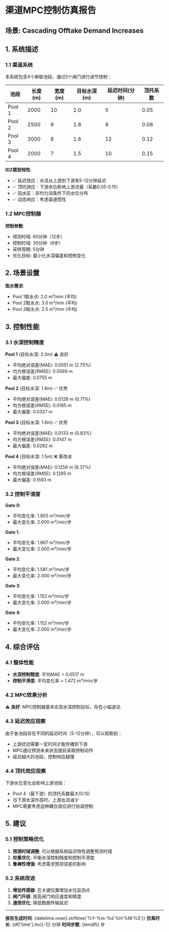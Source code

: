 # 渠道MPC控制仿真报告

## 场景: Cascading Offtake Demand Increases

## 1. 系统描述

### 1.1 渠道系统

本系统包含4个串联池段，通过5个闸门进行调节控制：

| 池段 | 长度(m) | 宽度(m) | 目标水深(m) | 延迟时间(分钟) | 顶托系数 |
|------|---------|---------|------------|--------------|---------|
| Pool 1 | 2000 | 10 | 2.0 | 5 | 0.05 |
| Pool 2 | 2500 | 9 | 1.8 | 8 | 0.08 |
| Pool 3 | 3000 | 8 | 1.6 | 12 | 0.12 |
| Pool 4 | 2000 | 7 | 1.5 | 10 | 0.15 |

**IDZ模型特性**:
- ✅ 延迟效应：水流从上游到下游有5-12分钟延迟
- ✅ 顶托效应：下游水位影响上游流量（系数0.05-0.15）
- ✅ 回水区：非均匀流条件下的水位分布
- ✅ 动态响应：考虑渠道惯性

### 1.2 MPC控制器

**控制参数**:
- 预测时域: 60分钟（12步）
- 控制时域: 30分钟（6步）
- 采样周期: 5分钟
- 优化目标: 最小化水深偏差和控制变化

## 2. 场景设置


**取水需求**:
- Pool 1取水点: 2.0 m³/min (平均)
- Pool 2取水点: 3.0 m³/min (平均)
- Pool 3取水点: 2.5 m³/min (平均)


## 3. 控制性能

### 3.1 水深控制精度


**Pool 1** (目标水深: 2.0m) ⚠️ 良好
- 平均绝对误差(MAE): 0.0551 m (2.75%)
- 均方根误差(RMSE): 0.0569 m
- 最大偏差: 0.0755 m


**Pool 2** (目标水深: 1.8m) ✅ 优秀
- 平均绝对误差(MAE): 0.0128 m (0.71%)
- 均方根误差(RMSE): 0.0165 m
- 最大偏差: 0.0327 m


**Pool 3** (目标水深: 1.6m) ✅ 优秀
- 平均绝对误差(MAE): 0.0133 m (0.83%)
- 均方根误差(RMSE): 0.0147 m
- 最大偏差: 0.0282 m


**Pool 4** (目标水深: 1.5m) ❌ 需改进
- 平均绝对误差(MAE): 0.1256 m (8.37%)
- 均方根误差(RMSE): 0.1285 m
- 最大偏差: 0.1593 m


### 3.2 控制平滑度


**Gate 0**:
- 平均变化率: 1.805 m³/min/步
- 最大变化率: 2.000 m³/min/步


**Gate 1**:
- 平均变化率: 1.667 m³/min/步
- 最大变化率: 2.000 m³/min/步


**Gate 2**:
- 平均变化率: 1.581 m³/min/步
- 最大变化率: 2.000 m³/min/步


**Gate 3**:
- 平均变化率: 1.152 m³/min/步
- 最大变化率: 2.000 m³/min/步


**Gate 4**:
- 平均变化率: 1.152 m³/min/步
- 最大变化率: 2.000 m³/min/步



## 4. 综合评估

### 4.1 整体性能

- **水深控制精度**: 平均MAE = 0.0517 m
- **控制平滑度**: 平均变化率 = 1.472 m³/min/步

### 4.2 MPC效果分析

⚠️ **良好**: MPC控制器基本实现水深控制目标，存在小幅波动


### 4.3 延迟效应观察

由于各池段存在不同的延迟时间（5-12分钟），可以观察到：
- 上游扰动需要一定时间才能传播到下游
- MPC通过预测未来状态提前采取控制动作
- 延迟越大的池段，控制响应越慢

### 4.4 顶托效应观察

下游水位变化会影响上游池段：
- Pool 4（最下游）的顶托系数最大(0.15)
- 当下游水深升高时，上游出流减少
- MPC需要考虑这种耦合效应进行协调控制

## 5. 建议

### 5.1 控制策略优化

1. **预测时域调整**: 可以根据系统延迟特性调整预测时域
2. **权重优化**: 平衡水深控制精度和控制平滑度
3. **鲁棒性增强**: 考虑需求预测误差的影响

### 5.2 系统改进

1. **增加传感器**: 在关键位置增加水位监测点
2. **闸门升级**: 提高闸门响应速度和精度
3. **通信优化**: 降低数据传输延迟

---

**报告生成时间**: {datetime.now().strftime('%Y-%m-%d %H:%M:%S')}
**仿真时长**: {df['time'].iloc[-1]} 分钟
**时间步数**: {len(df)} 步

